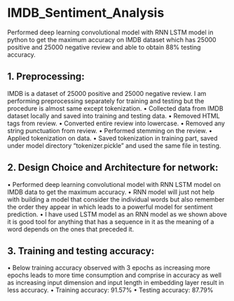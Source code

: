 # IMDB_Sentiment_Analysis

Performed deep learning convolutional model with RNN LSTM model in python to get the maximum accuracy on IMDB dataset which has 25000 positive and 25000 negative review and able to obtain 88% testing accuracy.

## 1. Preprocessing:
IMDB is a dataset of 25000 positive and 25000 negative review. I am performing preprocessing separately for training and testing but the procedure is almost same except tokenization.
  • Collected data from IMDB dataset locally and saved into training and testing data.
  • Removed HTML tags from review.
  • Converted entire review into lowercase.
  • Removed any string punctuation from review.
  • Performed stemming on the review.
  • Applied tokenization on data.
  • Saved tokenization in training part, saved under model directory “tokenizer.pickle” and used the same file in testing.
  
## 2. Design Choice and Architecture for network:
  • Performed deep learning convolutional model with RNN LSTM model on IMDB data to get the maximum accuracy.
  • RNN model will just not help with building a model that consider the individual words but also remember the order they appear in which leads to a powerful model for sentiment prediction.
  • I have used LSTM model as an RNN model as we shown above it is good tool for anything that has a sequence in it as the meaning of a word depends on the ones that preceded it.
 
## 3. Training and testing accuracy:
  • Below training accuracy observed with 3 epochs as increasing more epochs leads to more time consumption and comprise in accuracy as well as increasing input dimension and input length in embedding layer result in less accuracy.
  • Training accuracy: 91.57%
  • Testing accuracy: 87.79%
